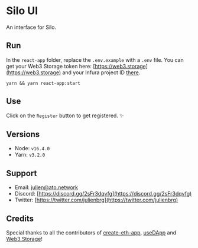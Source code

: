 # Silo UI

An interface for Silo.

## Run

In the `react-app` folder, replace the `.env.example` with a `.env` file. You can get your Web3 Storage token here: [https://web3.storage](https://web3.storage) and your Infura project ID [there](https://infura.io/).

```shell
yarn && yarn react-app:start
```

## Use

Click on the `Register` button to get registered. ✨

## Versions

- Node: `v16.4.0`
- Yarn: `v3.2.0`

## Support

- Email: [julien@ato.network](mailto:julien@ato.network)
- Discord: [https://discord.gg/2sFr3dqvfg](https://discord.gg/2sFr3dqvfg)
- Twitter: [https://twitter.com/julienbrg](https://twitter.com/julienbrg)

## Credits

Special thanks to all the contributors of [create-eth-app](https://github.com/paulrberg/create-eth-app), [useDApp](https://github.com/TrueFiEng/useDApp) and [Web3.Storage](https://web3.storage/)!
